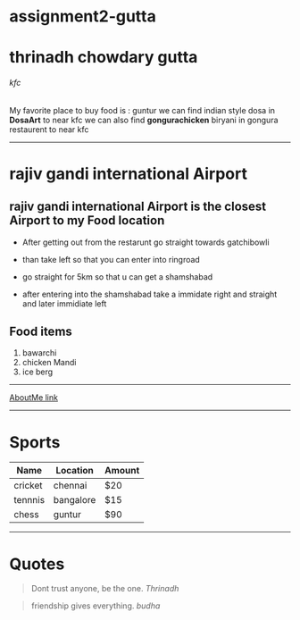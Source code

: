 # assignment2-gutta
# thrinadh chowdary gutta
###### kfc
My favorite place to buy food is : guntur
we can find indian style dosa in **DosaArt** to near kfc
we can also find **gongurachicken** biryani in gongura restaurent to near kfc



--------------------------------------------------------------
#  rajiv gandi international Airport
## rajiv gandi international  Airport is the closest Airport to my Food location

   - After getting out from the restarunt go straight towards gatchibowli

   - than take left so that you can enter into ringroad

   - go straight for 5km so that u can get a shamshabad

   - after entering into the shamshabad take a immidate right and straight and later immidiate left

## Food items

1. bawarchi
2. chicken Mandi
3. ice berg

---

[AboutMe link](https://github.com/thrinadh-chows/assignment2-gutta/blob/main/AboutMe.md)

---

# Sports

| Name   | Location   | Amount   |
|--------|------------|----------|
| cricket   |chennai   | $20   |
| tennnis   | bangalore  | $15   |
| chess   | guntur   |$90  |

---

# Quotes

>Dont trust anyone, be the one. 
*Thrinadh*

>friendship gives everything.
*budha*


